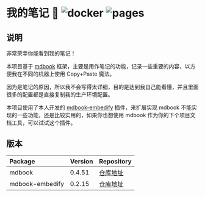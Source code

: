 # 我的笔记 👻 ![docker](https://github.com/MR-Addict/notes/actions/workflows/docker.yml/badge.svg) ![pages](https://github.com/MR-Addict/notes/actions/workflows/pages.yml/badge.svg)

## 说明

非常荣幸你能看到我的笔记！

本项目基于 [mdbook](https://github.com/rust-lang/mdBook) 框架，主要是用作笔记的功能，记录一些重要的内容，以方便我在不同的机器上使用 Copy+Paste 魔法。

因为是笔记的原因，所以我不会写得太详细，目的是达到我自己能看懂，并且里面很多的配置都是直接复制我的生产环境配置。

本项目使用了本人开发的 [mdbook-embedify](https://github.com/MR-Addict/mdbook-embedify) 插件，来扩展实现 mdbook 不能实现的一些功能，还是比较实用的，如果你也想使用 mdbook 作为你的下个项目文档工具，可以试试这个插件。

## 版本

| Package         | Version | Repository                                                                   |
| :-------------- | :------ | :--------------------------------------------------------------------------- |
| mdbook          | 0.4.51  | [仓库地址](https://github.com/rust-lang/mdBook/releases/tag/v0.4.51)         |
| mdbook-embedify | 0.2.15  | [仓库地址](https://github.com/MR-Addict/mdbook-embedify/releases/tag/0.2.15) |
